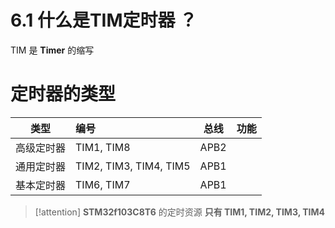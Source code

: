 # 6.1 什么是TIM定时器 ？

TIM 是 **Timer** 的缩写

# 定时器的类型

| 类型 | 编号 | 总线 | 功能 |
| ---- | :--- | ---- | ---- |
| 高级定时器 | TIM1, TIM8 | APB2 |  |
| 通用定时器 | TIM2, TIM3, TIM4, TIM5 | APB1 |  |
| 基本定时器 | TIM6, TIM7 | APB1 |  |

> [!attention] 
> **STM32f103C8T6** 的定时资源 **只有 TIM1, TIM2, TIM3, TIM4** 


